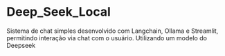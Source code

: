 # Deep_Seek_Local
Sistema de chat simples desenvolvido com Langchain, Ollama e Streamlit, permitindo interação via chat com o usuário. Utilizando um modelo do Deepseek
